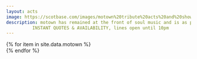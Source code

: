 ```yaml
---
layout: acts
image: https://scotbase.com/images/motown%20tribute%20acts%20and%20shows.jpg?crc=103598974
description: motown has remained at the front of soul music and is as popular today as it's ever been. our motown tribute acts, with exceptional live vocals and harmonies is so close to the real thing - hearing is believing. all of these motown tribute bands boast fabulous costumes,  have amazing dance routines, and come with professional sound systems,  light shows and backdrops. <hr>
          INSTANT QUOTES & AVAILABILITY, lines open until 10pm
---
```


<div class="row mt-4 mb-4">
  {% for item in site.data.motown %}
    <div class="col-md-4 mb-5">
      <div class="card border-0 shadow h-100">
        <a href="/acts/{{ item.title | slugify }}">
          <img class="card-img-top" src="{{ item.image_src }}" alt="" />
        </a>
        <!-- <div class="card-body">
          <p class="description">{{ item.description }}</p>
          <a href="#" class="read-more">Read more</a>
        </div> -->
      </div>
    </div>
  {% endfor %}
</div>

<!-- <script>
  var readMoreButtons = document.querySelectorAll(".read-more");
  for (var i = 0; i < readMoreButtons.length; i++) {
    readMoreButtons[i].addEventListener("click", function() {
      this.parentNode.querySelector(".description").style.display = "block";
      this.style.display = "none";
      return false;
    });
  }
</script> -->